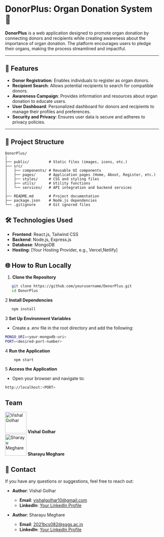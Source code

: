 <!-- # Organ Donation System - DonorPlus

## This project will be launching very soon

## Description
The Organ Donation System is a decentralized web application designed to facilitate organ donation and transplantation. This platform allows donors to register and donate their organs, while patients can request and receive organs. This technology to ensure transparency, security, and efficiency in the organ donation process.

## Technologies
- **Node.js**: A JavaScript runtime used for building the server-side of the application, handling API requests, and communicating with the firebase.

## Features
- **Donor Registration**: Donors can register and pledge their organs.
- **Patient Requests**: Patients can request specific organs for transplantation.


## Setup and Installation
1. Clone the repository:
   ```bash
   git clone https://github.com/yourusername/organ-donation-system.git


## Team

<img src="./Team/vishal.png" alt="Vishal Golhar" height="70" width="70"> **Vishal Golhar**<br>

<img src="./Team/sharayu.png" alt="Sharayu Meghare" height="70" width="70"> **Sharayu Meghare** -->


<!-- Hiiiiiiiiiiiiiiiiiiiiiiiiiiiiiiiiiiiiiiiiiiii -->
<!-- Hi Sharu....!!!! ...>>////.. -->

# DonorPlus: Organ Donation System 🌟  

**DonorPlus** is a web application designed to promote organ donation by connecting donors and recipients while creating awareness about the importance of organ donation. The platform encourages users to pledge their organs, making the process streamlined and impactful.

---

## 🚀 Features  

- **Donor Registration**: Enables individuals to register as organ donors.  
- **Recipient Search**: Allows potential recipients to search for compatible donors.  
- **Awareness Campaign**: Provides information and resources about organ donation to educate users.  
- **User Dashboard**: Personalized dashboard for donors and recipients to manage their profiles and preferences.  
- **Security and Privacy**: Ensures user data is secure and adheres to privacy policies.

---

## 📂 Project Structure  

```plaintext
DonorPlus/
│
├── public/         # Static files (images, icons, etc.)
├── src/
│   ├── components/ # Reusable UI components
│   ├── pages/      # Application pages (Home, About, Register, etc.)
│   ├── styles/     # CSS and styling files
│   ├── utils/      # Utility functions
│   └── services/   # API integration and backend services
│
├── README.md       # Project documentation
├── package.json    # Node.js dependencies
└── .gitignore      # Git ignored files
```

 ## 🛠️ Technologies Used  

- **Frontend**: React.js, Tailwind CSS  
- **Backend**: Node.js, Express.js  
- **Database**: MongoDB  
- **Hosting**: [Your Hosting Provider, e.g., Vercel,Netlify]  

## 🌐 How to Run Locally  

1. **Clone the Repository**  
   
```bash
   git clone https://github.com/yourusername/DonorPlus.git
   cd DonorPlus
```
2 **Install Dependencies**
```bash
   npm install
```
3 **Set Up Environment Variables**
- Create a .env file in the root directory and add the following:
```bash
MONGO_URI=<your-mongodb-uri>
PORT=<desired-port-number>
```
4 **Run the Application**
```bash
    npm start
```
5 **Access the Application**
- Open your browser and navigate to:
```bash
http://localhost:<PORT>
```
## Team

<img src="./Team/vishal.png" alt="Vishal Golhar" height="70" width="70"> **Vishal Golhar**<br>
<img src="./Team/sharayu.png" alt="Sharayu Meghare" height="70" width="70"> **Sharayu Meghare** 

## 🤝 Contact  

If you have any questions or suggestions, feel free to reach out:  

- **Author**: Vishal Golhar  
  - **Email**: [vishalgolhar10@gmail.com](mailto:vishalgolhar10@gmail.com)  
  - **LinkedIn**: [Your LinkedIn Profile](https://www.linkedin.com/in/vishalgolhar/)  

- **Author**: Sharayu Meghare  
  - **Email**: [2021bcs082@sggs.ac.in](mailto:2021bcs082@sggs.ac.in)  
  - **LinkedIn**: [Your LinkedIn Profile](https://www.linkedin.com/in/sharayumeghare/)  